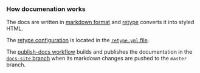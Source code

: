 ### How documenation works

The docs are written in [markdown format](https://en.wikipedia.org/wiki/Markdown) and [retype](https://retype.com/) converts it
into styled HTML.

The [retype configuration](https://retype.com/configuration/project/) is located in
the [`retype.yml` file](https://github.com/ddnexus/pagy/blob/master/retype.yml).

The [publish-docs workflow](https://github.com/ddnexus/pagy/blob/master/.github/workflows/publish-docs.yml) builds and
publishes the documentation in the [`docs-site` branch](https://github.com/ddnexus/pagy/tree/docs-site) when its markdown changes
are pushed to the `master` branch.
